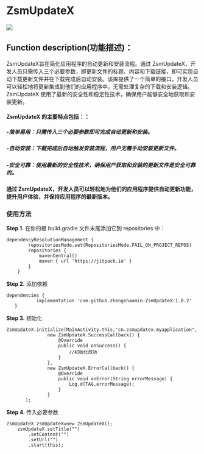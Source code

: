 # ZsmUpdateX

[![](https://jitpack.io/v/zhengshaomin/ZsmUpdateX.svg)](https://jitpack.io/#zhengshaomin/ZsmUpdateX)

## Function description(功能描述)：

ZsmUpdateX旨在简化应用程序的自动更新和安装流程。通过 ZsmUpdateX，开发人员只需传入三个必要参数，即更新文件的标题、内容和下载链接，即可实现自动下载更新文件并在下载完成后自动安装。该库提供了一个简单的接口，开发人员可以轻松地将更新集成到他们的应用程序中，无需处理复杂的下载和安装逻辑。ZsmUpdateX 使用了最新的安全性和稳定性技术，确保用户能够安全地获取和安装更新。

#### ZsmUpdateX 的主要特点包括：： 

##### -简单易用：只需传入三个必要参数即可完成自动更新和安装。

##### -自动安装：下载完成后自动触发安装流程，用户无需手动安装更新文件。

##### -安全可靠：使用最新的安全性技术，确保用户获取和安装的更新文件是安全可靠的。

#### 通过 ZsmUpdateX，开发人员可以轻松地为他们的应用程序提供自动更新功能，提升用户体验，并保持应用程序的最新版本。

### 使用方法

__Step 1.__ 在你的根 build.gradle 文件末尾添加它到 repositories 中：

```
dependencyResolutionManagement {
		repositoriesMode.set(RepositoriesMode.FAIL_ON_PROJECT_REPOS)
		repositories {
			mavenCentral()
			maven { url 'https://jitpack.io' }
		}
	}
```

__Step 2.__ 添加依赖

 ```
dependencies {
	        implementation 'com.github.zhengshaomin:ZsmUpdateX:1.0.2'
	}
```

__Step 3.__ 初始化

 ```
ZsmUpdateX.initialize(MainActivity.this,"cn.zsmupdatex.myapplication",
                new ZsmUpdateX.SuccessCallback() {
                    @Override
                    public void onSuccess() {
                        //初始化成功
                    }
                },
                new ZsmUpdateX.ErrorCallback() {
                    @Override
                    public void onError(String errorMessage) {
                        Log.d(TAG,errorMessage);
                    }
                }
        );
```

__Step 4.__ 传入必要参数

```
ZsmUpdateX zsmUpdateX=new ZsmUpdateX();
	zsmUpdateX.setTitle("")
		.setContent("")
		.setUrl("")
		.start(this);
```

